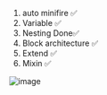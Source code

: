 1. auto minifire  ✅
2. Variable ✅
3. Nesting Done✅
4. Block architecture ✅
5. Extend ✅
6. Mixin ✅

<img src="../images/image.jpg" alt="image">